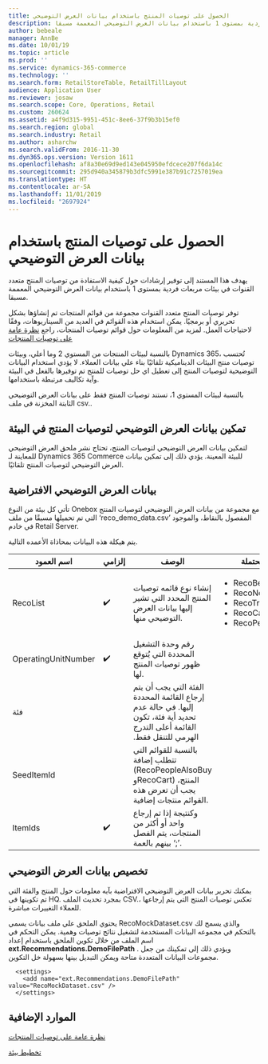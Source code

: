 ```yaml
---
title: الحصول على توصيات المنتج باستخدام بيانات العرض التوضيحي
description: يهدف هذا المستند إلى توفير إرشادات حول كيفية الاستفادة من توصيات المنتج متعدد القنوات في بيئات مربعات فردية بمستوى 1 باستخدام بيانات العرض التوضيحي المعممة مسبقا.
author: bebeale
manager: AnnBe
ms.date: 10/01/19
ms.topic: article
ms.prod: ''
ms.service: dynamics-365-commerce
ms.technology: ''
ms.search.form: RetailStoreTable, RetailTillLayout
audience: Application User
ms.reviewer: josaw
ms.search.scope: Core, Operations, Retail
ms.custom: 260624
ms.assetid: a4f9d315-9951-451c-8ee6-37f9b3b15ef0
ms.search.region: global
ms.search.industry: Retail
ms.author: asharchw
ms.search.validFrom: 2016-11-30
ms.dyn365.ops.version: Version 1611
ms.openlocfilehash: af8a30e69d9ed143e045950efdcece207f6da14c
ms.sourcegitcommit: 295d940a345879b3dfc5991e387b91c7257019ea
ms.translationtype: HT
ms.contentlocale: ar-SA
ms.lasthandoff: 11/01/2019
ms.locfileid: "2697924"
---
```

# <a name="get-product-recommendations-using-demo-data"></a>الحصول على توصيات المنتج باستخدام بيانات العرض التوضيحي
يهدف هذا المستند إلى توفير إرشادات حول كيفية الاستفادة من توصيات المنتج متعدد القنوات في بيئات مربعات فردية بمستوى 1 باستخدام بيانات العرض التوضيحي المعممة مسبقا.

توفر توصيات المنتج متعدد القنوات مجموعة من قوائم المنتجات تم إنشاؤها بشكل تحريري أو برمجيًا. يمكن استخدام هذه القوائم في العديد من السيناريوهات، وفقًا لاحتياجات العمل. لمزيد من المعلومات حول قوائم توصيات المنتجات، راجع [‏‫نظرة عامة على توصيات المنتجات‬](product-recommendations.md)

بالنسبة لبيئات المنتجات من المستوي 2 وما أعلي، وبيئات Dynamics 365، تُحتسب توصيات منتج البيئات الديناميكية تلقائيًا بناء علي بيانات العملاء. لا يؤدي استخدام البيانات التوضيحية لتوصيات المنتج إلى تعطيل اي حل توصيات للمنتج تم توفيرها بالفعل في البيئة وآية تكاليف مرتبطة باستخدامها.

بالنسبة لبيئات المستوي 1، تستند توصيات المنتج فقط على بيانات العرض التوضيحي الثابتة المخزنة في ملف csv..

## <a name="enabling-product-recommendations-demo-data-in-an-environment"></a>تمكين بيانات العرض التوضيحي لتوصيات المنتج في البيئة
لتمكين بيانات العرض التوضيحي لتوصيات المنتج، تحتاج نشر ملحق العرض التوضيحي للمعاينة لـ Dynamics 365 Commerce للبيئة المعينة. يؤدي ذلك إلى تمكين بيانات العرض التوضيحي لتوصيات المنتج تلقائيًا.

## <a name="default-demo-data"></a>بيانات العرض التوضيحي الافتراضية
تأتي كل بيئة من النوع Onebox مع مجموعة من بيانات العرض التوضيحي لتوصيات المنتج التي تم تحميلها مسبقًا من ملف ‘reco_demo_data.csv’ المفصول بالنقاط، والموجود في خادم Retail Server.

يتم هيكلة هذه البيانات بمحاذاة الأعمده التالية.

| اسم العمود         | إلزامي          | ‏‏الوصف                                                                                                                                 | القيم المحتملة                                                              |
|---------------------|--------------------|---------------------------------------------------------------------------------------------------------------------------------------------|------------------------------------------------------------------------------|
| RecoList            | :heavy_check_mark: | إنشاء نوع قائمه توصيات المنتج المحدد التي تشير إليها بيانات العرض التوضيحي منها.                                                    | <ul><li>RecoBestSelling</li><li>RecoNew</li><li>RecoTrending</li><li>RecoCart</li><li>RecoPeopleAlsoBuy</li></ul> |
| OperatingUnitNumber | :heavy_check_mark: | رقم وحدة التشغيل المحددة التي يُتوقع ظهور توصيات المنتج لها.                                        |                                                                              |
| فئة            |                    |    الفئة التي يجب أن يتم إرجاع القائمة المحددة إليها. في حالة عدم تحديد أية فئة، تكون القائمة أعلى ‏‫التدرج الهرمي للتنقل فقط.    |                                                                              |
| SeedItemId          |                    |    بالنسبة للقوائم التي تتطلب إضافة (RecoPeopleAlsoBuy وRecoCart) المنتج، يجب أن تعرض هذه القوائم منتجات إضافية.            |                                                                              |
| ItemIds             | :heavy_check_mark: | وكنتيجة إذا تم إرجاع واحد أو أكثر من المنتجات، يتم الفصل بينهم بالعمة ‘;’.                                                                  |                                                                              |

## <a name="customize-demo-data"></a>تخصيص بيانات العرض التوضيحي
يمكنك تحرير بيانات العرض التوضيحي الافتراضية بآيه معلومات حول المنتج والفئة التي تم تكوينها في HQ. بمجرد تحديث الملف CSV.، تعكس توصيات المنتج التي يتم إرجاعها للعملاء التغييرات مباشرة.

يحتوي الملحق علي ملف بيانات يسمي RecoMockDataset.csv والذي يسمح لك بالتحكم في مجموعه البيانات المستخدمة لتشغيل نتائج توصيات وهمية. يمكن التحكم في اسم الملف من خلال تكوين الملحق باستخدام إعداد **ext.Recommendations.DemoFilePath** . ويؤدي ذلك إلى تمكينك من جعل مجموعات البيانات المتعددة متاحة ويمكن التبديل بينها بسهولة خل التكوين.


```
  <settings>
    <add name="ext.Recommendations.DemoFilePath" value="RecoMockDataset.csv" />
  </settings>
```

## <a name="additional-resources"></a>الموارد الإضافية

[نظرة عامة على توصيات المنتجات](product-recommendations.md)

[تخطيط بيئة](../fin-ops-core/fin-ops/imp-lifecycle/environment-planning.md)
